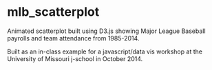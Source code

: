 mlb_scatterplot
===============

Animated scatterplot built using D3.js showing Major League Baseball payrolls and team attendance from 1985-2014.

Built as an in-class example for a javascript/data vis workshop at the University of Missouri j-school in October 2014.



